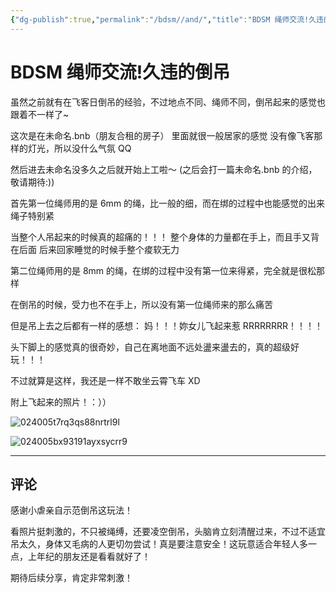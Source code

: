 ```yaml
---
{"dg-publish":true,"permalink":"/bdsm//and/","title":"BDSM 绳师交流!久违的倒吊","tags":["BDSM","绳缚","倒吊"]}
---
```



# BDSM 绳师交流!久违的倒吊

虽然之前就有在飞客日倒吊的经验，不过地点不同、绳师不同，倒吊起来的感觉也跟着不一样了~

这次是在未命名.bnb（朋友合租的房子）
里面就很一般居家的感觉
没有像飞客那样的灯光，所以没什么气氛 QQ

然后进去未命名没多久之后就开始上工啦～
(之后会打一篇未命名.bnb 的介绍，敬请期待:))

首先第一位绳师用的是 6mm 的绳，比一般的细，而在绑的过程中也能感觉的出来绳子特别紧

当整个人吊起来的时候真的超痛的！！！
整个身体的力量都在手上，而且手又背在后面
后来回家睡觉的时候手整个痠软无力

第二位绳师用的是 8mm 的绳，在绑的过程中没有第一位来得紧，完全就是很松那样

在倒吊的时候，受力也不在手上，所以没有第一位绳师来的那么痛苦

但是吊上去之后都有一样的感想：
妈！！！妳女儿飞起来惹 RRRRRRRR！！！！

头下脚上的感觉真的很奇妙，自己在离地面不远处盪来盪去的，真的超级好玩！！！

不过就算是这样，我还是一样不敢坐云霄飞车 XD

附上飞起来的照片！：））

![024005t7rq3qs88nrtrl9l](https://wikijs-pics.zfeny.me/wikijs/img/2025/02/5a08d485bfbb707348da2933274b1818.jpg)

![024005bx93191ayxsycrr9](https://wikijs-pics.zfeny.me/wikijs/img/2025/02/4de5ffd72685336b68b547664215cd9b.jpg)

---
## 评论

感谢小虐亲自示范倒吊这玩法！

看照片挺刺激的，不只被绳缚，还要凌空倒吊，头脑肯立刻清醒过来，不过不适宜吊太久，身体又毛病的人更切勿尝试！真是要注意安全！这玩意适合年轻人多一点，上年纪的朋友还是看看就好了！

期待后续分享，肯定非常刺激！